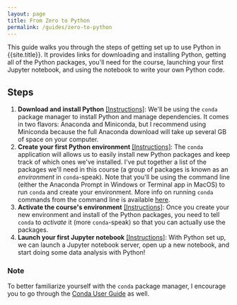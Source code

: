 ```yaml
---
layout: page
title: From Zero to Python
permalink: /guides/zero-to-python
---
```


This guide walks you through the steps of getting set up to use Python in
{{site.title}}. It provides links for downloading and installing Python, getting
all of the Python packages, you'll need for the course, launching your first
Jupyter notebook, and using the notebook to write your own Python code.

## Steps

1. **Download and install Python** [[Instructions]](/resources/setup): We'll be
   using the `conda` package manager to install Python and manage dependencies.
   It comes in two flavors: Anaconda and Miniconda, but I recommend using
   Miniconda because the full Anaconda download will take up several GB of space
   on your computer.
1. **Create your first Python environment**
   [[Instructions]](https://musa-550-fall-2020.github.io/guides/conda#creating-your-initial-environment):
   The `conda` application will allows us to easily install new Python packages
   and keep track of which ones we've installed. I've put together a list of the
   packages we'll need in this course (a group of packages is known as an
   _environment_ in `conda`-speak). Note that you'll be using the command line (either
   the Anaconda Prompt in Windows or Terminal app in MacOS) to run `conda` and
   create your environment. More info on running `conda` commands from the command line
   is available [here](https://musa-550-fall-2020.github.io/guides/conda#starting-and-running-conda).
1. **Activate the course's environment**
   [[Instructions]](https://musa-550-fall-2020.github.io/guides/conda#activating-your-environment):
   Once you create your new environment and install of the Python packages, you
   need to tell `conda` to _activate_ it (more `conda`-speak) so that you can
   actually use the packages.
1. **Launch your first Jupyter notebook** [[Instructions]](https://musa-550-fall-2020.github.io/guides/jupyter#launching-a-jupyter-notebook): With Python set up, we can launch a Jupyter notebook
   server, open up a new notebook, and start doing some data analysis with Python!

### Note

To better familiarize yourself with the `conda` package manager, I encourage
you to go through the [Conda User Guide](guides/conda) as well.
